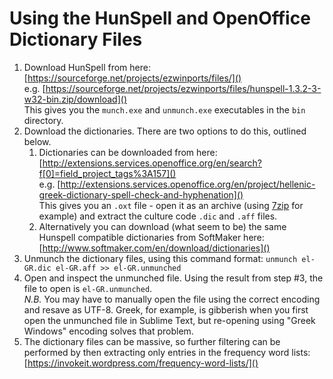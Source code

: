 # Using the HunSpell and OpenOffice Dictionary Files

1. Download HunSpell from here: [https://sourceforge.net/projects/ezwinports/files/]()  
e.g. [https://sourceforge.net/projects/ezwinports/files/hunspell-1.3.2-3-w32-bin.zip/download]()  
This gives you the `munch.exe` and `unmunch.exe` executables in the `bin` directory.  
2. Download the dictionaries. There are two options to do this, outlined below.  
    1. Dictionaries can be downloaded from here: [http://extensions.services.openoffice.org/en/search?f[0]=field_project_tags%3A157]()  
    e.g. [http://extensions.services.openoffice.org/en/project/hellenic-greek-dictionary-spell-check-and-hyphenation]()  
    This gives you an `.oxt` file - open it as an archive (using [7zip](https://www.7-zip.org/download.html) for example) and extract the culture code `.dic` and `.aff` files.  
    2. Alternatively you can download (what seem to be) the same Hunspell compatible dictionaries from SoftMaker here: [http://www.softmaker.com/en/download/dictionaries]()  
3. Unmunch the dictionary files, using this command format: `unmunch el-GR.dic el-GR.aff >> el-GR.unmunched`  
4. Open and inspect the unmunched file. Using the result from step #3, the file to open is `el-GR.unmunched`.  
*N.B.* You may have to manually open the file using the correct encoding and resave as UTF-8. Greek, for example, is gibberish when you first open the unmunched file in Sublime Text, but re-opening using "Greek Windows" encoding solves that problem.  
5. The dictionary files can be massive, so further filtering can be performed by then extracting only entries in the frequency word lists: [https://invokeit.wordpress.com/frequency-word-lists/]()